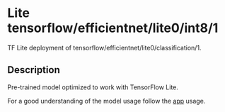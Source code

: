 # Lite tensorflow/efficientnet/lite0/int8/1
TF Lite deployment of tensorflow/efficientnet/lite0/classification/1.

<!-- asset-path: legacy -->
<!-- parent-model: tensorflow/efficientnet/lite0/classification/1 -->
<!-- interactive-model-name: tflite_image_classifier -->

## Description
Pre-trained model optimized to work with TensorFlow Lite.


For a good understanding of the model usage follow the
[app](https://github.com/tensorflow/examples/blob/master/lite/examples/image_classification/android/lib_support/src/main/java/org/tensorflow/lite/examples/classification/tflite/Classifier.java)
usage.
